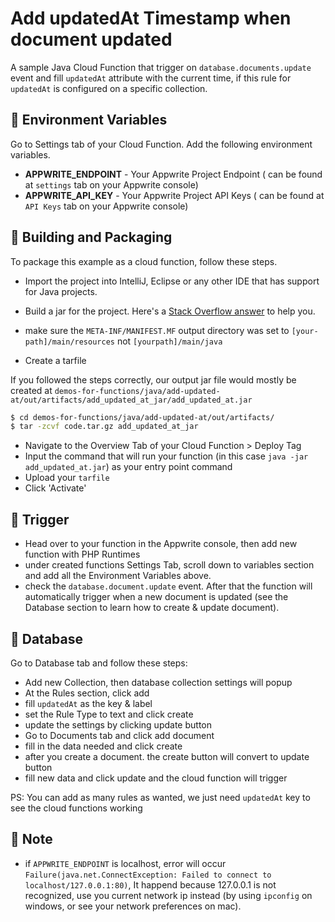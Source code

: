 # Add updatedAt Timestamp when document updated

A sample Java Cloud Function that trigger on `database.documents.update` event and fill `updatedAt` attribute with the current time, if this rule for `updatedAt` is configured on a specific collection.

## 📝 Environment Variables

Go to Settings tab of your Cloud Function. Add the following environment variables.

- **APPWRITE_ENDPOINT** - Your Appwrite Project Endpoint ( can be found at `settings` tab on your Appwrite console)
- **APPWRITE_API_KEY** - Your Appwrite Project API Keys ( can be found at `API Keys` tab on your Appwrite console)

## 🚀 Building and Packaging

To package this example as a cloud function, follow these steps.

- Import the project into IntelliJ, Eclipse or any other IDE that has support for Java projects.

- Build a jar for the project. Here's a [Stack Overflow answer](https://stackoverflow.com/questions/1082580/how-to-build-jars-from-intellij-properly) to help you.

- make sure the `META-INF/MANIFEST.MF` output directory was set to `[your-path]/main/resources` not `[yourpath]/main/java `

- Create a tarfile

If you followed the steps correctly, our output jar file would mostly be created at `demos-for-functions/java/add-updated-at/out/artifacts/add_updated_at_jar/add_updated_at.jar`

```bash
$ cd demos-for-functions/java/add-updated-at/out/artifacts/
$ tar -zcvf code.tar.gz add_updated_at_jar
```

- Navigate to the Overview Tab of your Cloud Function > Deploy Tag
- Input the command that will run your function (in this case `java -jar add_updated_at.jar`) as your entry point command
- Upload your `tarfile`
- Click 'Activate'

## 🎯 Trigger

- Head over to your function in the Appwrite console, then add new function with PHP Runtimes
- under created functions Settings Tab, scroll down to variables section and add all the Environment Variables above.
- check the `database.document.update` event. After that the function will automatically trigger when a new document is updated (see the Database section to learn how to create & update document).

## 💽 Database

Go to Database tab and follow these steps:

- Add new Collection, then database collection settings will popup
- At the Rules section, click add
- fill `updatedAt` as the key & label
- set the Rule Type to text and click create
- update the settings by clicking update button
- Go to Documents tab and click add document
- fill in the data needed and click create
- after you create a document. the create button will convert to update button
- fill new data and click update and the cloud function will trigger

PS: You can add as many rules as wanted, we just need `updatedAt` key to see the cloud functions working

## 📓 Note

- if `APPWRITE_ENDPOINT` is localhost, error will occur `Failure(java.net.ConnectException: Failed to connect to localhost/127.0.0.1:80)`, It happend because 127.0.0.1 is not recognized, use you current network ip instead (by using `ipconfig` on windows, or see your network preferences on mac).
